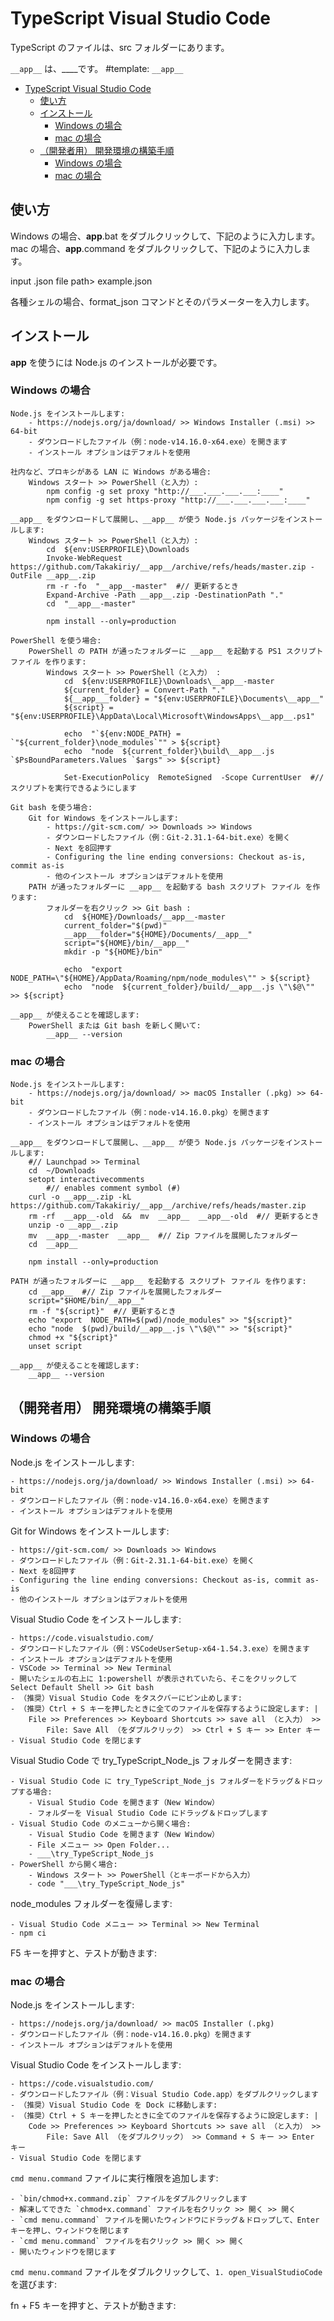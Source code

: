 # TypeScript Visual Studio Code

TypeScript のファイルは、src フォルダーにあります。

<!-- Character Encoding: "WHITE SQUARE" U+25A1 is □. -->
<!--
設定:
    __app__: __app__
    __command__: __app-command__
-->

`__app__` は、____です。  #template: `__app__`

<!-- TOC depthFrom:1 -->

- [TypeScript Visual Studio Code](#typescript-visual-studio-code)
  - [使い方](#使い方)
  - [インストール](#インストール)
    - [Windows の場合](#windows-の場合)
    - [mac の場合](#mac-の場合)
  - [（開発者用） 開発環境の構築手順](#開発者用-開発環境の構築手順)
    - [Windows の場合](#windows-の場合-1)
    - [mac の場合](#mac-の場合-1)

<!-- /TOC -->


## 使い方

Windows の場合、__app__.bat をダブルクリックして、下記のように入力します。 <!-- #template: __app__.bat  #-->
mac の場合、__app__.command をダブルクリックして、下記のように入力します。 <!-- #template: __app__.command  #-->

   input .json file path> example.json

各種シェルの場合、format_json コマンドとそのパラメーターを入力します。

<!--
__app__ をインストールしてから、シェルで実行します。

    __app__  __Path__
-->


## インストール

__app__ を使うには Node.js のインストールが必要です。

### Windows の場合

    Node.js をインストールします:
        - https://nodejs.org/ja/download/ >> Windows Installer (.msi) >> 64-bit
        - ダウンロードしたファイル（例：node-v14.16.0-x64.exe）を開きます
        - インストール オプションはデフォルトを使用

    社内など、プロキシがある LAN に Windows がある場合:
        Windows スタート >> PowerShell（と入力）:
            npm config -g set proxy "http://___.___.___.___:____"
            npm config -g set https-proxy "http://___.___.___.___:____"

    __app__ をダウンロードして展開し、__app__ が使う Node.js パッケージをインストールします:
        Windows スタート >> PowerShell（と入力）:
            cd  ${env:USERPROFILE}\Downloads
            Invoke-WebRequest  https://github.com/Takakiriy/__app__/archive/refs/heads/master.zip -OutFile __app__.zip
            rm -r -fo  "__app__-master"  #// 更新するとき
            Expand-Archive -Path __app__.zip -DestinationPath "."
            cd  "__app__-master"

            npm install --only=production

    PowerShell を使う場合:
        PowerShell の PATH が通ったフォルダーに __app__ を起動する PS1 スクリプト ファイル を作ります:
            Windows スタート >> PowerShell（と入力） :
                cd  ${env:USERPROFILE}\Downloads\__app__-master
                ${current_folder} = Convert-Path "."
                ${__app___folder} = "${env:USERPROFILE}\Documents\__app__"
                ${script} = "${env:USERPROFILE}\AppData\Local\Microsoft\WindowsApps\__app__.ps1"

                echo  "`${env:NODE_PATH} = `"${current_folder}\node_modules`"" > ${script}
                echo  "node  ${current_folder}\build\__app__.js `$PsBoundParameters.Values `$args" >> ${script}

                Set-ExecutionPolicy  RemoteSigned  -Scope CurrentUser  #// スクリプトを実行できるようにします

    Git bash を使う場合:
        Git for Windows をインストールします:
            - https://git-scm.com/ >> Downloads >> Windows
            - ダウンロードしたファイル（例：Git-2.31.1-64-bit.exe）を開く
            - Next を8回押す
            - Configuring the line ending conversions: Checkout as-is, commit as-is
            - 他のインストール オプションはデフォルトを使用
        PATH が通ったフォルダーに __app__ を起動する bash スクリプト ファイル を作ります:
            フォルダーを右クリック >> Git bash :
                cd  ${HOME}/Downloads/__app__-master
                current_folder="$(pwd)"
                __app___folder="${HOME}/Documents/__app__"
                script="${HOME}/bin/__app__"
                mkdir -p "${HOME}/bin"

                echo  "export NODE_PATH=\"${HOME}/AppData/Roaming/npm/node_modules\"" > ${script}
                echo  "node  ${current_folder}/build/__app__.js \"\$@\"" >> ${script}

    __app__ が使えることを確認します:
        PowerShell または Git bash を新しく開いて:
            __app__ --version

### mac の場合

    Node.js をインストールします:
        - https://nodejs.org/ja/download/ >> macOS Installer (.pkg) >> 64-bit
        - ダウンロードしたファイル（例：node-v14.16.0.pkg）を開きます
        - インストール オプションはデフォルトを使用

    __app__ をダウンロードして展開し、__app__ が使う Node.js パッケージをインストールします:
        #// Launchpad >> Terminal
        cd  ~/Downloads
        setopt interactivecomments
            #// enables comment symbol (#)
        curl -o __app__.zip -kL https://github.com/Takakiriy/__app__/archive/refs/heads/master.zip 
        rm -rf  __app__-old  &&  mv  __app__  __app__-old  #// 更新するとき
        unzip -o __app__.zip
        mv  __app__-master  __app__  #// Zip ファイルを展開したフォルダー
        cd  __app__

        npm install --only=production

    PATH が通ったフォルダーに __app__ を起動する スクリプト ファイル を作ります:
        cd __app__  #// Zip ファイルを展開したフォルダー
        script="$HOME/bin/__app__"
        rm -f "${script}"  #// 更新するとき
        echo "export  NODE_PATH=$(pwd)/node_modules" >> "${script}"
        echo "node  $(pwd)/build/__app__.js \"\$@\"" >> "${script}"
        chmod +x "${script}"
        unset script

    __app__ が使えることを確認します:
        __app__ --version


## （開発者用） 開発環境の構築手順

### Windows の場合

Node.js をインストールします:

    - https://nodejs.org/ja/download/ >> Windows Installer (.msi) >> 64-bit
    - ダウンロードしたファイル（例：node-v14.16.0-x64.exe）を開きます
    - インストール オプションはデフォルトを使用

Git for Windows をインストールします:

    - https://git-scm.com/ >> Downloads >> Windows
    - ダウンロードしたファイル（例：Git-2.31.1-64-bit.exe）を開く
    - Next を8回押す
    - Configuring the line ending conversions: Checkout as-is, commit as-is
    - 他のインストール オプションはデフォルトを使用

Visual Studio Code をインストールします:

    - https://code.visualstudio.com/
    - ダウンロードしたファイル（例：VSCodeUserSetup-x64-1.54.3.exe）を開きます
    - インストール オプションはデフォルトを使用
    - VSCode >> Terminal >> New Terminal
    - 開いたシェルの右上に 1:powershell が表示されていたら、そこをクリックして Select Default Shell >> Git bash
    - （推奨）Visual Studio Code をタスクバーにピン止めします:
    - （推奨）Ctrl + S キーを押したときに全てのファイルを保存するように設定します: |
        File >> Preferences >> Keyboard Shortcuts >> save all （と入力） >>
            File: Save All （をダブルクリック） >> Ctrl + S キー >> Enter キー
    - Visual Studio Code を閉じます

Visual Studio Code で try_TypeScript_Node_js フォルダーを開きます:

    - Visual Studio Code に try_TypeScript_Node_js フォルダーをドラッグ＆ドロップする場合:
        - Visual Studio Code を開きます（New Window）
        - フォルダーを Visual Studio Code にドラッグ＆ドロップします
    - Visual Studio Code のメニューから開く場合:
        - Visual Studio Code を開きます（New Window）
        - File メニュー >> Open Folder...
        - ___\try_TypeScript_Node_js
    - PowerShell から開く場合:
        - Windows スタート >> PowerShell（とキーボードから入力）
        - code "___\try_TypeScript_Node_js"

node_modules フォルダーを復帰します:

    - Visual Studio Code メニュー >> Terminal >> New Terminal
    - npm ci

F5 キーを押すと、テストが動きます:


### mac の場合

Node.js をインストールします:

    - https://nodejs.org/ja/download/ >> macOS Installer (.pkg)
    - ダウンロードしたファイル（例：node-v14.16.0.pkg）を開きます
    - インストール オプションはデフォルトを使用

Visual Studio Code をインストールします:

    - https://code.visualstudio.com/
    - ダウンロードしたファイル（例：Visual Studio Code.app）をダブルクリックします
    - （推奨）Visual Studio Code を Dock に移動します:
    - （推奨）Ctrl + S キーを押したときに全てのファイルを保存するように設定します: |
        Code >> Preferences >> Keyboard Shortcuts >> save all （と入力） >>
            File: Save All （をダブルクリック） >> Command + S キー >> Enter キー
    - Visual Studio Code を閉じます

`cmd menu.command` ファイルに実行権限を追加します:

    - `bin/chmod+x.command.zip` ファイルをダブルクリックします
    - 解凍してできた `chmod+x.command` ファイルを右クリック >> 開く >> 開く
    - `cmd menu.command` ファイルを開いたウィンドウにドラッグ＆ドロップして、Enter キーを押し、ウィンドウを閉じます
    - `cmd menu.command` ファイルを右クリック >> 開く >> 開く
    - 開いたウィンドウを閉じます

`cmd menu.command` ファイルをダブルクリックして、`1. open_VisualStudioCode` を選びます:

fn + F5 キーを押すと、テストが動きます:
